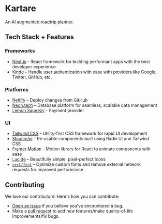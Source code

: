 # Kartare

An AI augmented roadtrip planner.

## Tech Stack + Features

### Frameworks

- [Next.js](https://nextjs.org/) – React framework for building performant apps with the best developer experience
- [Kinde](https://kinde.com/) – Handle user authentication with ease with providers like Google, Twitter, GitHub, etc.

### Platforms

- [Netlify](https://netlify.com/) – Deploy changes from GitHub
- [Neon.tech](https://neon.tech/) – Database platform for seamless, scalable data management
- [Lemon Squeezy](https://lemonsqueezy.com) - Payment provider

### UI

- [Tailwind CSS](https://tailwindcss.com/) – Utility-first CSS framework for rapid UI development
- [Shadcn/ui](https://ui.shadcn.com/) – Re-usable components built using Radix UI and Tailwind CSS
- [Framer Motion](https://framer.com/motion) – Motion library for React to animate components with ease
- [Lucide](https://lucide.dev/) – Beautifully simple, pixel-perfect icons
- [`next/font`](https://nextjs.org/docs/basic-features/font-optimization) – Optimize custom fonts and remove external network requests for improved performance

## Contributing

We love our contributors! Here's how you can contribute:

- [Open an issue](https://github.com/kartare/kartare/issues) if you believe you've encountered a bug.
- Make a [pull request](https://github.com/kartare/kartare/pull) to add new features/make quality-of-life improvements/fix bugs.
